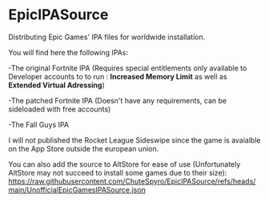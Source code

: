 # EpicIPASource
Distributing Epic Games' IPA files for worldwide installation.

You will find here the following IPAs:

-The original Fortnite IPA (Requires special entitlements only available to Developer accounts to to run : **Increased Memory Limit** as well as **Extended Virtual Adressing**)

-The patched Fortnite IPA (Doesn't have any requirements, can be sideloaded with free accounts)

-The Fall Guys IPA


I will not published the Rocket League Sideswipe since the game is avaialble on the App Store outside the european union.

You can also add the source to AltStore for ease of use (Unfortunately AltStore may not succeed to install some games due to their size):
https://raw.githubusercontent.com/ChuteSpyro/EpicIPASource/refs/heads/main/UnofficialEpicGamesIPASource.json

